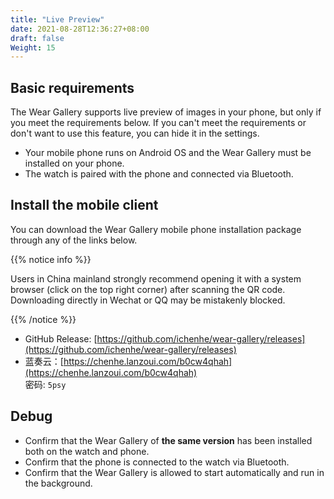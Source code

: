 ```yaml
---
title: "Live Preview"
date: 2021-08-28T12:36:27+08:00
draft: false
Weight: 15
---
```


## Basic requirements

The Wear Gallery supports live preview of images in your phone, but only if you meet the requirements below. If you can't meet the requirements or don't want to use this feature, you can hide it in the settings.

- Your mobile phone runs on Android OS and the Wear Gallery must be installed on your phone.
- The watch is paired with the phone and connected via Bluetooth.

## Install the mobile client

You can download the Wear Gallery mobile phone installation package through any of the links below.

{{% notice info %}}

Users in China mainland strongly recommend opening it with a system browser (click on the top right corner) after scanning the QR code. Downloading directly in Wechat or QQ may be mistakenly blocked.

{{% /notice %}}

- GitHub Release: [https://github.com/ichenhe/wear-gallery/releases](https://github.com/ichenhe/wear-gallery/releases)
- 蓝奏云：[https://chenhe.lanzoui.com/b0cw4qhah](https://chenhe.lanzoui.com/b0cw4qhah)  
密码: `5psy`

## Debug

- Confirm that the Wear Gallery of **the same version** has been installed both on the watch and phone.
- Confirm that the phone is connected to the watch via Bluetooth.
- Confirm that the Wear Gallery is allowed to start automatically and run in the background.
